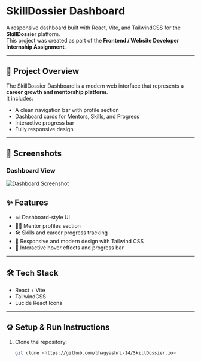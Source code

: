 # SkillDossier Dashboard

A responsive dashboard built with React, Vite, and TailwindCSS for the **SkillDossier** platform.  
This project was created as part of the **Frontend / Website Developer Internship Assignment**.

---

## 🚀 Project Overview
The SkillDossier Dashboard is a modern web interface that represents a **career growth and mentorship platform**.  
It includes:
- A clean navigation bar with profile section
- Dashboard cards for Mentors, Skills, and Progress
- Interactive progress bar
- Fully responsive design

---

## 📸 Screenshots
### Dashboard View
![Dashboard Screenshot](Screenshot%202025-09-04%20163243.png)


## ✨ Features
- 📊 Dashboard-style UI  
- 👩‍🏫 Mentor profiles section  
- 🛠️ Skills and career progress tracking  
- 📱 Responsive and modern design with Tailwind CSS  
- 🎨 Interactive hover effects and progress bar  

---

## 🛠️ Tech Stack
- React + Vite  
- TailwindCSS  
- Lucide React Icons  

---

## ⚙️ Setup & Run Instructions

1. Clone the repository:  
   ```bash
   git clone <https://github.com/bhagyashri-14/SkillDossier.io>
